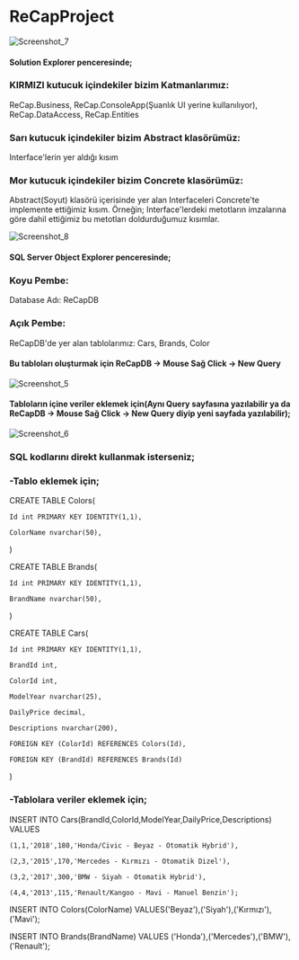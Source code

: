 # ReCapProject

![Screenshot_7](https://user-images.githubusercontent.com/59045890/107124581-cf3a3600-68b5-11eb-9aea-48b6d4ba747c.png)

#### Solution Explorer penceresinde;

### KIRMIZI kutucuk içindekiler bizim Katmanlarımız: 
ReCap.Business, ReCap.ConsoleApp(Şuanlık UI yerine kullanılıyor), ReCap.DataAccess, ReCap.Entities

### Sarı kutucuk içindekiler bizim Abstract klasörümüz: 
Interface'lerin yer aldığı kısım

### Mor kutucuk içindekiler bizim Concrete klasörümüz: 
Abstract(Soyut) klasörü içerisinde yer alan Interfaceleri Concrete'te implemente ettiğimiz kısım. Örneğin; Interface'lerdeki metotların imzalarına göre dahil ettiğimiz bu metotları doldurduğumuz kısımlar.

![Screenshot_8](https://user-images.githubusercontent.com/59045890/107124973-ee39c780-68b7-11eb-8271-c27a983d05d7.png)
#### SQL Server Object Explorer penceresinde;

### Koyu Pembe:
Database Adı: ReCapDB

### Açık Pembe:
ReCapDB'de yer alan tablolarımız: Cars, Brands, Color


#### Bu tabloları oluşturmak için ReCapDB -> Mouse Sağ Click -> New Query
![Screenshot_5](https://user-images.githubusercontent.com/59045890/107125055-9059af80-68b8-11eb-87bd-0a0eb47e71a6.png)

#### Tabloların içine veriler eklemek için(Aynı Query sayfasına yazılabilir ya da ReCapDB -> Mouse Sağ Click -> New Query diyip yeni sayfada yazılabilir);
![Screenshot_6](https://user-images.githubusercontent.com/59045890/107125056-918adc80-68b8-11eb-897c-b657f92b833b.png)


### SQL kodlarını direkt kullanmak isterseniz;

### -Tablo eklemek için;
CREATE TABLE Colors(
	
    Id int PRIMARY KEY IDENTITY(1,1),
  
	ColorName nvarchar(50),
  
)

CREATE TABLE Brands(
	
    Id int PRIMARY KEY IDENTITY(1,1),

    BrandName nvarchar(50),
)

CREATE TABLE Cars(
	
    Id int PRIMARY KEY IDENTITY(1,1),
	
    BrandId int,
	
    ColorId int,
	
    ModelYear nvarchar(25),
	
    DailyPrice decimal,
	
    Descriptions nvarchar(200),
	
    FOREIGN KEY (ColorId) REFERENCES Colors(Id),
	
    FOREIGN KEY (BrandId) REFERENCES Brands(Id)
)

### -Tablolara veriler eklemek için;

INSERT INTO Cars(BrandId,ColorId,ModelYear,DailyPrice,Descriptions) VALUES
	
    (1,1,'2018',180,'Honda/Civic - Beyaz - Otomatik Hybrid'),
	
    (2,3,'2015',170,'Mercedes - Kırmızı - Otomatik Dizel'),
	
    (3,2,'2017',300,'BMW - Siyah - Otomatik Hybrid'),
	
    (4,4,'2013',115,'Renault/Kangoo - Mavi - Manuel Benzin');



INSERT INTO Colors(ColorName) VALUES('Beyaz'),('Siyah'),('Kırmızı'),('Mavi');

INSERT INTO Brands(BrandName) VALUES ('Honda'),('Mercedes'),('BMW'),('Renault');
